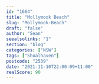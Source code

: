 ```yaml
---
id: "1664"
title: "Mollymook Beach"
slug: "Mollymook-Beach"
draft: "false"
author: "Sean"
seealsolinks: "1"
section: "blog"
categories: ["NSW"]
tags: ["Shoalhaven"]
postcode: "2539"
date: "2021-11-10T22:00:09+11:00"
realScore: 90
---
```

